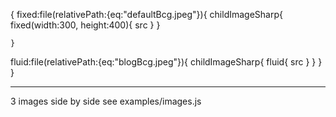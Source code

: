 {
  fixed:file(relativePath:{eq:"defaultBcg.jpeg"}){
    childImageSharp{
      fixed(width:300, height:400){
        src
      }
    }
   
    }
    
   fluid:file(relativePath:{eq:"blogBcg.jpeg"}){
     childImageSharp{
      fluid{
        src
      }
    }
  }
}
**************************************
3 images side by side see examples/images.js

